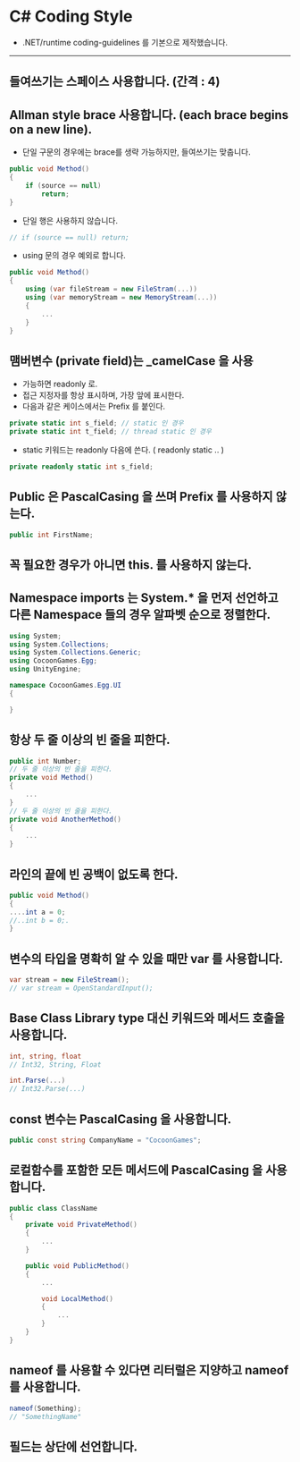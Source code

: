 # C# Coding Style

* .NET/runtime coding-guidelines 를 기본으로 제작했습니다.

---

## 들여쓰기는 스페이스 사용합니다. (간격 : 4)
## Allman style brace 사용합니다. (each brace begins on a new line).
- 단일 구문의 경우에는 brace를 생략 가능하지만, 들여쓰기는 맞춥니다.

```c#
public void Method()
{
    if (source == null)
        return;
}
```

- 단일 행은 사용하지 않습니다.

```c#
// if (source == null) return;
```

- using 문의 경우 예외로 합니다.

```c#
public void Method()
{
    using (var fileStream = new FileStram(...))
    using (var memoryStream = new MemoryStream(...))
    {
        ...
    }
}
```

## 맴버변수 (private field)는 _camelCase 을 사용
- 가능하면 readonly 로.
- 접근 지정자를 항상 표시하며, 가장 앞에 표시한다.
- 다음과 같은 케이스에서는 Prefix 를 붙인다.

```c#
private static int s_field; // static 인 경우
private static int t_field; // thread static 인 경우
```

- static 키워드는 readonly 다음에 쓴다. ( readonly static .. )

```c#
private readonly static int s_field;
```

## Public 은 PascalCasing 을 쓰며 Prefix 를 사용하지 않는다.

```c#
public int FirstName;
```

## 꼭 필요한 경우가 아니면 this. 를 사용하지 않는다.

## Namespace imports 는 System.* 을 먼저 선언하고 다른 Namespace 들의 경우 알파벳 순으로 정렬한다.

```c#
using System;
using System.Collections;
using System.Collections.Generic;
using CocoonGames.Egg;
using UnityEngine;

namespace CocoonGames.Egg.UI
{

}
```

## 항상 두 줄 이상의 빈 줄을 피한다.

```c#
public int Number;
// 두 줄 이상의 빈 줄을 피한다.
private void Method()
{
    ...
}
// 두 줄 이상의 빈 줄을 피한다.
private void AnotherMethod()
{
    ...
}
```

## 라인의 끝에 빈 공백이 없도록 한다.

```c#
public void Method()
{
....int a = 0;
//..int b = 0;.
}
```

## 변수의 타입을 명확히 알 수 있을 때만 var 를 사용합니다.

```c#
var stream = new FileStream();
// var stream = OpenStandardInput();
```

## Base Class Library type 대신 키워드와 메서드 호출을 사용합니다.

```c#
int, string, float
// Int32, String, Float

int.Parse(...)
// Int32.Parse(...)
```

## const 변수는 PascalCasing 을 사용합니다.

```c#
public const string CompanyName = "CocoonGames";
```

## 로컬함수를 포함한 모든 메서드에 PascalCasing 을 사용합니다.

```c#
public class ClassName
{
    private void PrivateMethod()
    {
        ...
    }

    public void PublicMethod()
    {
        ...

        void LocalMethod()
        {
            ...
        }
    }
}
```

## nameof 를 사용할 수 있다면 리터럴은 지양하고 nameof를 사용합니다.

```c#
nameof(Something);
// "SomethingName"
```

## 필드는 상단에 선언합니다.
